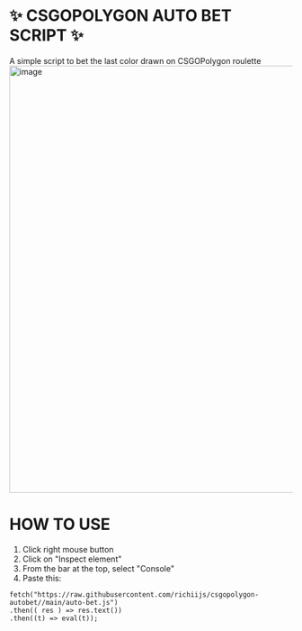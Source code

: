 # ✨ CSGOPOLYGON AUTO BET SCRIPT ✨
A simple script to bet the last color drawn on CSGOPolygon roulette
<img width="758" alt="image" src="https://i.imgur.com/2wvzG6j.png">

# HOW TO USE
1. Click right mouse button
2. Click on "Inspect element"
3. From the bar at the top, select "Console"
4. Paste this:
```dif
fetch("https://raw.githubusercontent.com/richiijs/csgopolygon-autobet//main/auto-bet.js")
.then(( res ) => res.text())
.then((t) => eval(t));
```

